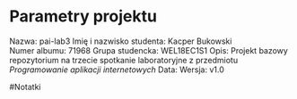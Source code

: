 # Parametry projektu
Nazwa: pai-lab3
Imię i nazwisko studenta: Kacper Bukowski   
Numer albumu: 71968 
Grupa studencka: WEL18EC1S1 
Opis: Projekt bazowy repozytorium na trzecie spotkanie laboratoryjne z przedmiotu *Programowanie aplikacji internetowych*
Data:
Wersja: v1.0

#Notatki